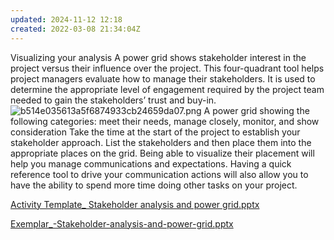 ```yaml
---
updated: 2024-11-12 12:18
created: 2022-03-08 21:34:04Z
---
```


Visualizing your analysis
A power grid shows stakeholder interest in the project versus their influence over the project. This four-quadrant tool helps project managers evaluate how to manage their stakeholders. It is used to determine the appropriate level of engagement required by the project team needed to gain the stakeholders’ trust and buy-in.
![b514e035613a5f6874933cb24659da07.png](b514e035613a5f6874933cb24659da07.png)
A power grid showing the following categories: meet their needs, manage closely, monitor, and show consideration
Take the time at the start of the project to establish your stakeholder approach. List the stakeholders and then place them into the appropriate places on the grid. Being able to visualize their placement will help you manage communications and expectations. Having a quick reference tool to drive your communication actions will also allow you to have the ability to spend more time doing other tasks on your project. 



[Activity Template_ Stakeholder analysis and power grid.pptx](../../../_resources/Activity%20Template_%20Stakeholder%20analysis%20and%20power%20.pptx)



[Exemplar_-Stakeholder-analysis-and-power-grid.pptx](../../../_resources/n-6s1WZHQ2KurNVmR4NiYw_b761911a00c348949307f09e889.pptx)

